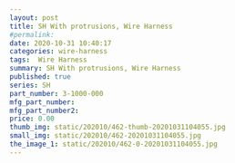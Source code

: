 ```yaml
---
layout: post
title: SH With protrusions, Wire Harness
#permalink: 
date: 2020-10-31 10:40:17
categories: wire-harness
tags:  Wire Harness
summary: SH With protrusions, Wire Harness
published: true 
series: SH
part_number: 3-1000-000
mfg_part_number: 
mfg_part_number2: 
price: 0.00
thumb_img: static/202010/462-thumb-20201031104055.jpg
small_img: static/202010/462-20201031104055.jpg
the_image_1: static/202010/462-0-20201031104055.jpg
---
```



